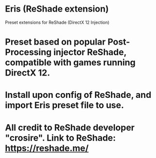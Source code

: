 # Eris (ReShade extension)
Preset extensions for ReShade (DirectX 12 Injection)
# Preset based on popular Post-Processing injector ReShade, compatible with games running DirectX 12.
# Install upon config of ReShade, and import Eris preset file to use.
# All credit to ReShade developer "crosire". Link to ReShade: https://reshade.me/
